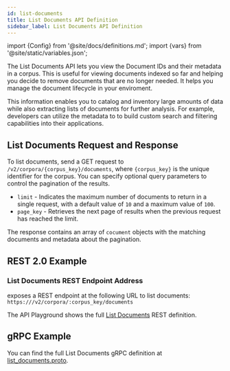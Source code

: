 ```yaml
---
id: list-documents
title: List Documents API Definition
sidebar_label: List Documents API Definition
---
```


import {Config} from '@site/docs/definitions.md';
import {vars} from '@site/static/variables.json';

The List Documents API lets you view the Document IDs and their metadata 
in a corpus. This is useful for viewing documents indexed so far and helping 
you decide to remove documents that are no longer needed. It helps you manage 
the document lifecycle in your enviroment.

This information enables you to catalog and inventory large amounts of data 
while also extracting lists of documents for further analysis. For example, 
developers can utilize the metadata to to build custom search and filtering 
capabilities into their applications.

## List Documents Request and Response

To list documents, send a GET request to `/v2/corpora/{corpus_key}/documents`, 
where `{corpus_key}` is the unique identifier for the corpus. You can specify 
optional query parameters to control the pagination of the results. 

* `limit` - Indicates the maximum number of documents to return in a single 
  request, with a default value of `10` and a maximum value of `100`. 
* `page_key` - Retrieves the next page of results when the previous request 
  has reached the limit.

The response contains an array of `cocument` objects with the matching 
documents and metadata about the pagination.

## REST 2.0 Example

### List Documents REST Endpoint Address

<Config v="names.product"/> exposes a REST endpoint at the following URL
to list documents:
<code>https://<Config v="domains.rest.admin"/>/v2/corpora/:corpus_key/documents</code>

The API Playground shows the full [List Documents](/docs/rest-api/list-corpus-documents) REST definition.

## gRPC Example

You can find the full List Documents gRPC definition at [list_documents.proto](https://github.com/vectara/protos/blob/main/list_documents.proto).
